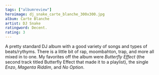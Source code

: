 ```yaml
---
tags: ["albumreview"]
heroimage: dj_snake_carte_blanche_300x300.jpg
album: Carte Blanche
artist: DJ Snake
ratingword: Decent.
rating: 3
---
```


A pretty standard DJ album with a good variety of songs and types of
beats/rythyms. There is a little bit of rap, moombahton, trap, and more all
mixed in to one. My favorites off the album were _Butterfly Effect_ (the second
track titled Butterfly Effect that made it to a playlist), the single _Enzo_,
_Magenta Riddim_, and _No Option_.
